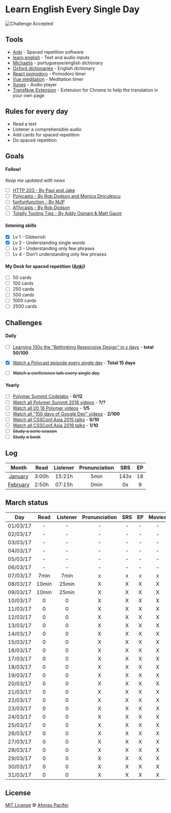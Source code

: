 # Learn English Every Single Day

![Challenge Accepted](https://media.giphy.com/media/AWv3UAFkgz39u/giphy.gif)

## Tools
- [Anki](http://ankisrs.net/) - Spaced repetition software
- [learn english](http://afonsopacifer.github.io/learn-english/) - Text and audio inputs
- [Michaelis](http://michaelis.uol.com.br/) - portuguesse/english dictionary
- [Oxford dictionaries](https://en.oxforddictionaries.com/) - English dictionary
- [React pomodoro](http://afonsopacifer.github.io/react-pomodoro/) - Pomodoro timer
- [Vue meditation](https://afonsopacifer.github.io/vue-meditation/) - Meditation timer
- [Itunes](http://www.apple.com/br/itunes/) - Audio player
- [TransNow Extension](https://chrome.google.com/webstore/detail/transnow/bhbbdjohjpodjdkmbdadmpmlaoecdjmb) - Extension for Chrome to help the translation in your own page

## Rules for every day
- Read a text
- Listener a comprehensible audio
- Add cards for spaced repetition
- Do spaced repetition

## Goals

#### Follow!
*Keep me updated with news*
- [ ] [HTTP 203 - By Paul and Jake ](https://www.youtube.com/playlist?list=PLOU2XLYxmsII_38oWcnQzXs9K9HKBMg-e)
- [ ] [Polycasts - By Rob Dodson and Monica Dinculescu](https://www.youtube.com/playlist?list=PLNYkxOF6rcIDdS7HWIC_BYRunV6MHs5xo)
- [ ] [funfunfunction - By MJP](https://www.youtube.com/channel/UCO1cgjhGzsSYb1rsB4bFe4Q)
- [ ] [A11ycasts - By Rob Dodson](https://www.youtube.com/playlist?list=PLNYkxOF6rcICWx0C9LVWWVqvHlYJyqw7g)
- [ ] [Totally Tooling Tips - By Addy Osmani & Matt Gaunt](https://www.youtube.com/playlist?list=PLNYkxOF6rcIB3ci6nwNyLYNU6RDOU3YyL)

#### listening skills
- [x] Lv 1 - Gibberish
- [x] Lv 2 - Understanding single words
- [ ] Lv 3 - Understanding only few phrases
- [ ] Lv 4 - Don't understanding only few phrases

#### My Deck for spaced repetition ([Anki](http://ankisrs.net/))
- [ ] 50 cards
- [ ] 100 cards
- [ ] 250 cards
- [ ] 500 cards
- [ ] 1000 cards
- [ ] 2500 cards

## Challenges

#### Daily
- [ ] [Learning 100x the "Rethinking Responsive Design" in x days](special-challenges/100x-rethinking-responsive-design.md) - **total 50/100**
- [x] [Watch a Polycast episode every single day](special-challenges/polycast.md) - **Total 15 days**
- [ ] <s>Watch a conference talk every single day</s>


#### Yearly
- [ ] [Polymer Summit Codelabs](https://codelabs.developers.google.com/polymer-summit) - **0/12**
- [ ] [Watch all Polymer Summit 2016 videos](special-challenges/polymer-summit-2016.md) - **?/?**
- [ ] [Watch all I/0 16 Polymer videos](special-challenges/io-polymer-2016.md) - **1/5**
- [ ] [Watch all "100 days of Google Dev" videos](special-challenges/100-days-of-google-dev.md) - **2/100**
- [ ] [Watch all CSSConf.Asia 2015 talks](special-challenges/cssconf-asia-2015.md) - **0/10**
- [ ] [Watch all CSSConf.Asia 2016 talks](special-challenges/cssconf-asia-2016.md) - **1/10**
- [ ] <s>Study a serie season</s>
- [ ] <s>Study a book</s>

## Log

| Month     | Read    |  Listener  | Pronunciation | SRS  | EP |
|:---------:|:-------:|:----------:|:--------------:|:----:|:---:|
| [January](logs/01-jan.md) | 3:00h | 15:21h | 5min | 143x | 18  |
| [February](logs/02-feb.md) | 2:50h | 07:15h | 0min | 0x | 9  |

## March status

| Day       | Read    |  Listener  | Pronunciation | SRS  | EP | Movies |
|:---------:|:-------:|:----------:|:--------------:|:---:|:---:|:---:|
| 01/03/17  |    -    |     -      | - | - | - | - |
| 02/03/17  |    -    |     -      | - | - | - | - |
| 03/03/17  |    -    |     -      | - | - | - | - |
| 04/03/17  |    -    |     -      | - | - | - | - |
| 05/03/17  |    -    |     -      | - | - | - | - |
| 06/03/17  |    -    |     -      | - | - | - | - |
| 07/03/17  |   7min  |    7min    | x | x | x | x |
| 08/03/17  |  10min  |    25min   | X | X | X | X |
| 09/03/17  |  10min  |    25min   | X | X | X | X |
| 10/03/17  |    0    |     0      | X | X | X | X |
| 11/03/17  |    0    |     0      | X | X | X | X |
| 12/03/17  |    0    |     0      | X | X | X | X |
| 13/03/17  |    0    |     0      | X | X | X | X |
| 14/03/17  |    0    |     0      | X | X | X | X |
| 15/03/17  |    0    |     0      | X | X | X | X |
| 16/03/17  |    0    |     0      | X | X | X | X |
| 17/03/17  |    0    |     0      | X | X | X | X |
| 18/03/17  |    0    |     0      | X | X | X | X |
| 19/03/17  |    0    |     0      | X | X | X | X |
| 20/03/17  |    0    |     0      | X | X | X | X |
| 21/03/17  |    0    |     0      | X | X | X | X |
| 22/03/17  |    0    |     0      | X | X | X | X |
| 23/03/17  |    0    |     0      | X | X | X | X |
| 24/03/17  |    0    |     0      | X | X | X | X |
| 25/03/17  |    0    |     0      | X | X | X | X |
| 26/03/17  |    0    |     0      | X | X | X | X |
| 27/03/17  |    0    |     0      | X | X | X | X |
| 28/03/17  |    0    |     0      | X | X | X | X |
| 29/03/17  |    0    |     0      | X | X | X | X |
| 30/03/17  |    0    |     0      | X | X | X | X |
| 31/03/17  |    0    |     0      | X | X | X | X |

## License
[MIT License](https://github.com/afonsopacifer/learn-english-every-single-day/blob/master/LICENSE.md) © [Afonso Pacifer](http://afonsopacifer.github.io/)
